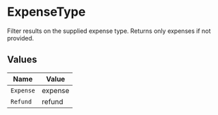 # ExpenseType

Filter results on the supplied expense type. Returns only expenses if not provided.


## Values

| Name      | Value     |
| --------- | --------- |
| `Expense` | expense   |
| `Refund`  | refund    |
